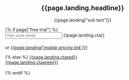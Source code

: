 <section class="home-hero"> <!--HOME HERO-->
  <div class="container">
  <div class="col-xs-12 col-sm-5 hero-content">
  <h1 class="main-header" style="text-align: center;">{{page.landing.headline}}</h1>
    <p style="text-align: center;">{{page.landing["sub text"]}}</p>
    {% if page["free trial"] %}
    <form id="landing-form">
      <input type="email" name="email" placeholder="Your work email">
      <a class="btn btn-red" onclick="$('#landing-form').submit()" style="max-width: none !important"><span>{{page.landing.cta}}</span></a>
        <input type="submit" style="position: absolute; left: -2000px">
        <div class="validation"></div>
    </form>
    <div class="visible-xs"><p style="margin-top: 20px; font-style: italic">or <a href="/plans">{{page.landing['mobile pricing link']}}</a></p></div>
    {% else %}
    <a class="btn btn-red" href="/plans"><span>{{page.landing.ctared}}</span></a><br>
    <a class="btn btn-green" href="/plans"><span>{{page.landing.ctagreen}}</span></a><br><br>
    {% endif %}
  </div>
  </div>
</section>
<style>
  .home-hero {
    background: url(/uploads/APB240091.png), url(../images/dotted.jpg);
    background-size: cover, auto;
    min-height: 70vh;
    background-repeat: no-repeat, repeat;
    background-position: left center;
    overflow-y: hidden;
    padding: 0;
    height: auto;
}
.red {
    color: #e63a3a;
}
.section{
    position: inherit !important;
}
.or{
  font-size: 60px;
}
</style>